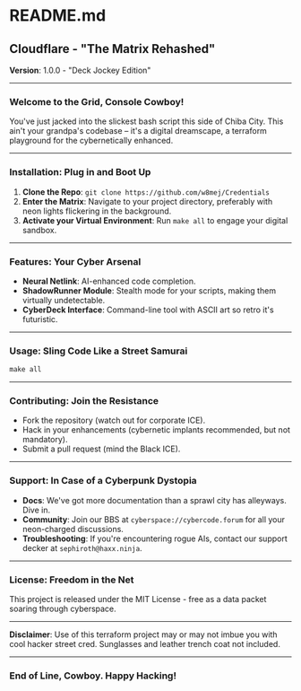 
# README.md

## Cloudflare - "The Matrix Rehashed"

**Version**: 1.0.0 - "Deck Jockey Edition"

---

### Welcome to the Grid, Console Cowboy!

You've just jacked into the slickest bash script this side of Chiba City. This ain't your grandpa's codebase – it's a digital dreamscape, a terraform playground for the cybernetically enhanced.

---

### Installation: Plug in and Boot Up

1. **Clone the Repo**: `git clone https://github.com/w8mej/Credentials`
2. **Enter the Matrix**: Navigate to your project directory, preferably with neon lights flickering in the background.
3. **Activate your Virtual Environment**: Run `make all` to engage your digital sandbox.

---

### Features: Your Cyber Arsenal

- **Neural Netlink**: AI-enhanced code completion.
- **ShadowRunner Module**: Stealth mode for your scripts, making them virtually undetectable.
- **CyberDeck Interface**: Command-line tool with ASCII art so retro it's futuristic.

---

### Usage: Sling Code Like a Street Samurai

```terraform
make all
```

---

### Contributing: Join the Resistance

- Fork the repository (watch out for corporate ICE).
- Hack in your enhancements (cybernetic implants recommended, but not mandatory).
- Submit a pull request (mind the Black ICE).

---

### Support: In Case of a Cyberpunk Dystopia

- **Docs**: We've got more documentation than a sprawl city has alleyways. Dive in.
- **Community**: Join our BBS at `cyberspace://cybercode.forum` for all your neon-charged discussions.
- **Troubleshooting**: If you're encountering rogue AIs, contact our support decker at `sephiroth@haxx.ninja`.

---

### License: Freedom in the Net

This project is released under the MIT License - free as a data packet soaring through cyberspace.

---

**Disclaimer**: Use of this terraform project may or may not imbue you with cool hacker street cred. Sunglasses and leather trench coat not included.

---

### End of Line, Cowboy. Happy Hacking!
